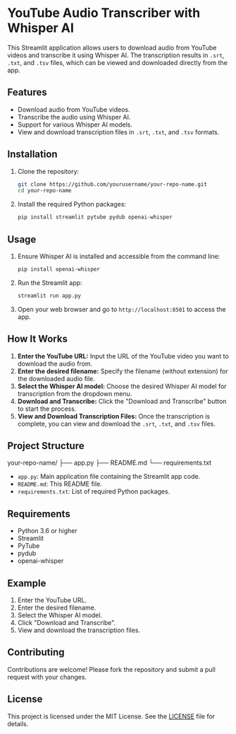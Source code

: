 # YouTube Audio Transcriber with Whisper AI

This Streamlit application allows users to download audio from YouTube videos and transcribe it using Whisper AI. The transcription results in `.srt`, `.txt`, and `.tsv` files, which can be viewed and downloaded directly from the app.

## Features

- Download audio from YouTube videos.
- Transcribe the audio using Whisper AI.
- Support for various Whisper AI models.
- View and download transcription files in `.srt`, `.txt`, and `.tsv` formats.

## Installation

1. Clone the repository:
    ```bash
    git clone https://github.com/yourusername/your-repo-name.git
    cd your-repo-name
    ```

2. Install the required Python packages:
    ```bash
    pip install streamlit pytube pydub openai-whisper
    ```

## Usage

1. Ensure Whisper AI is installed and accessible from the command line:
    ```bash
    pip install openai-whisper
    ```

2. Run the Streamlit app:
    ```bash
    streamlit run app.py
    ```

3. Open your web browser and go to `http://localhost:8501` to access the app.

## How It Works

1. **Enter the YouTube URL:** Input the URL of the YouTube video you want to download the audio from.
2. **Enter the desired filename:** Specify the filename (without extension) for the downloaded audio file.
3. **Select the Whisper AI model:** Choose the desired Whisper AI model for transcription from the dropdown menu.
4. **Download and Transcribe:** Click the "Download and Transcribe" button to start the process.
5. **View and Download Transcription Files:** Once the transcription is complete, you can view and download the `.srt`, `.txt`, and `.tsv` files.

## Project Structure

your-repo-name/
├── app.py
├── README.md
└── requirements.txt


- `app.py`: Main application file containing the Streamlit app code.
- `README.md`: This README file.
- `requirements.txt`: List of required Python packages.

## Requirements

- Python 3.6 or higher
- Streamlit
- PyTube
- pydub
- openai-whisper

## Example

1. Enter the YouTube URL.
2. Enter the desired filename.
3. Select the Whisper AI model.
4. Click "Download and Transcribe".
5. View and download the transcription files.

## Contributing

Contributions are welcome! Please fork the repository and submit a pull request with your changes.

## License

This project is licensed under the MIT License. See the [LICENSE](LICENSE) file for details.